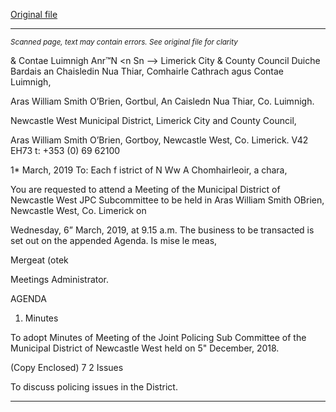 [Original file](https://www.limerick.ie/sites/default/files/media/documents/2019-03/00%202019-03-06%20Agenda%20JPC%20Subcommittee%20Meeting%20March%202019.pdf)

---
*<small>Scanned page, text may contain errors. See original file for clarity</small>*  

& Contae Luimnigh
Anr™N <n Sn
—> Limerick City
& County Council Duiche Bardais an Chaisledin Nua Thiar,
Comhairle Cathrach agus Contae Luimnigh,

Aras William Smith O’Brien, Gortbul,
An Caisledn Nua Thiar, Co. Luimnigh.

Newcastle West Municipal District,
Limerick City and County Council,

Aras William Smith O’Brien, Gortboy,
Newcastle West, Co. Limerick. V42 EH73
t: +353 (0) 69 62100

1* March, 2019
To: Each f istrict of N Ww
A Chomhairleoir, a chara,

You are requested to attend a Meeting of the Municipal District of Newcastle West JPC
Subcommittee to be held in Aras William Smith OBrien, Newcastle West, Co. Limerick on

Wednesday, 6” March, 2019, at 9.15 a.m. The business to be transacted is set out on the
appended Agenda.
Is mise le meas,

Mergeat (otek

Meetings Administrator.

AGENDA

1. Minutes

To adopt Minutes of Meeting of the Joint Policing Sub Committee of the Municipal
District of Newcastle West held on 5" December, 2018.

(Copy Enclosed)
7 2 Issues

To discuss policing issues in the District.


---
